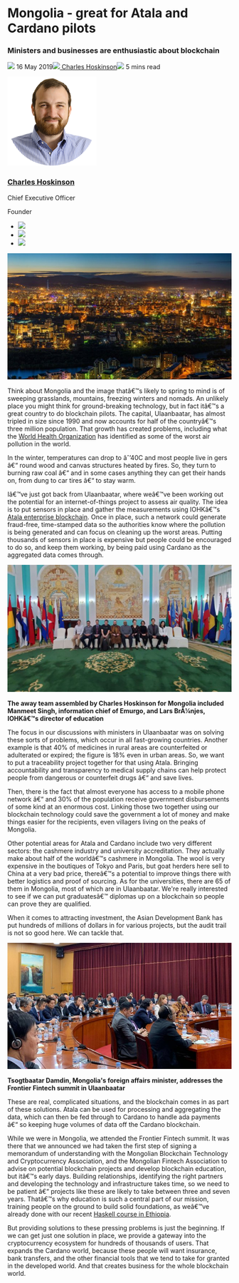 # Mongolia - great for Atala and Cardano pilots
### **Ministers and businesses are enthusiastic about blockchain**
![](img/2019-05-16-mongolia-great-for-atala-and-cardano-pilots.002.png) 16 May 2019![](img/2019-05-16-mongolia-great-for-atala-and-cardano-pilots.002.png)[ Charles Hoskinson](/en/blog/authors/charles-hoskinson/page-1/)![](img/2019-05-16-mongolia-great-for-atala-and-cardano-pilots.003.png) 5 mins read

![Charles Hoskinson](img/2019-05-16-mongolia-great-for-atala-and-cardano-pilots.004.png)[](/en/blog/authors/charles-hoskinson/page-1/)
### [**Charles Hoskinson**](/en/blog/authors/charles-hoskinson/page-1/)
Chief Executive Officer

Founder

- ![](img/2019-05-16-mongolia-great-for-atala-and-cardano-pilots.005.png)[](mailto:charles.hoskinson@iohk.io "Email")
- ![](img/2019-05-16-mongolia-great-for-atala-and-cardano-pilots.006.png)[](tmp///www.youtube.com/watch?v=Ja9D0kpksxw "YouTube")
- ![](img/2019-05-16-mongolia-great-for-atala-and-cardano-pilots.007.png)[](tmp///twitter.com/IOHK_Charles "Twitter")

![Mongolia - great for Atala and Cardano pilots](img/2019-05-16-mongolia-great-for-atala-and-cardano-pilots.008.jpeg)

Think about Mongolia and the image thatâ€™s likely to spring to mind is of sweeping grasslands, mountains, freezing winters and nomads. An unlikely place you might think for ground-breaking technology, but in fact itâ€™s a great country to do blockchain pilots. The capital, Ulaanbaatar, has almost tripled in size since 1990 and now accounts for half of the countryâ€™s three million population. That growth has created problems, including what the [World Health Organization](https://www.who.int/bulletin/volumes/97/2/19-020219/en/ "Air pollution in Mongolia, who.int") has identified as some of the worst air pollution in the world.

In the winter, temperatures can drop to âˆ’40C and most people live in gers â€“ round wood and canvas structures heated by fires. So, they turn to burning raw coal â€“ and in some cases anything they can get their hands on, from dung to car tires â€“ to stay warm. 

Iâ€™ve just got back from Ulaanbaatar, where weâ€™ve been working out the potential for an internet-of-things project to assess air quality. The idea is to put sensors in place and gather the measurements using IOHKâ€™s [Atala enterprise blockchain](https://www.forbes.com/sites/rachelwolfson/2019/04/30/cardano-founder-launches-enterprise-blockchain-framework-in-collaboration-with-ethiopian-government/#91fdc644e102 "Cardano Founder Launches Enterprise Blockchain Framework In Collaboration With Ethiopian Government, forbes.com"). Once in place, such a network could generate fraud-free, time-stamped data so the authorities know where the pollution is being generated and can focus on cleaning up the worst areas. Putting thousands of sensors in place is expensive but people could be encouraged to do so, and keep them working, by being paid using Cardano as the aggregated data comes through.

![IOHK Mongolia](img/2019-05-16-mongolia-great-for-atala-and-cardano-pilots.009.jpeg) 

**The away team assembled by Charles Hoskinson for Mongolia included Manmeet Singh, 
information chief of Emurgo, and Lars BrÃ¼njes, IOHKâ€™s director of education**

The focus in our discussions with ministers in Ulaanbaatar was on solving these sorts of problems, which occur in all fast-growing countries. Another example is that 40% of medicines in rural areas are counterfeited or adulterated or expired; the figure is 18% even in urban areas. So, we want to put a traceability project together for that using Atala. Bringing accountability and transparency to medical supply chains can help protect people from dangerous or counterfeit drugs â€“ and save lives.

Then, there is the fact that almost everyone has access to a mobile phone network â€“ and 30% of the population receive government disbursements of some kind at an enormous cost. Linking those two together using our blockchain technology could save the government a lot of money and make things easier for the recipients, even villagers living on the peaks of Mongolia.

Other potential areas for Atala and Cardano include two very different sectors: the cashmere industry and university accreditation. They actually make about half of the worldâ€™s cashmere in Mongolia. The wool is very expensive in the boutiques of Tokyo and Paris, but goat herders here sell to China at a very bad price, thereâ€™s a potential to improve things there with better logistics and proof of sourcing. As for the universities, there are 65 of them in Mongolia, most of which are in Ulaanbaatar. We're really interested to see if we can put graduatesâ€™ diplomas up on a blockchain so people can prove they are qualified.

When it comes to attracting investment, the Asian Development Bank has put hundreds of millions of dollars in for various projects, but the audit trail is not so good here. We can tackle that.

![Frontier Fintech summit in Ulaanbaatar](img/2019-05-16-mongolia-great-for-atala-and-cardano-pilots.010.jpeg) 

**Tsogtbaatar Damdin, Mongolia's foreign affairs minister,
addresses the Frontier Fintech summit in Ulaanbaatar**

These are real, complicated situations, and the blockchain comes in as part of these solutions. Atala can be used for processing and aggregating the data, which can then be fed through to Cardano to handle ada payments â€“ so keeping huge volumes of data off the Cardano blockchain. 

While we were in Mongolia, we attended the Frontier Fintech summit. It was there that we announced we had taken the first step of signing a memorandum of understanding with the Mongolian Blockchain Technology and Cryptocurrency Association, and the Mongolian Fintech Association to advise on potential blockchain projects and develop blockchain education, but itâ€™s early days. Building relationships, identifying the right partners and developing the technology and infrastructure takes time, so we need to be patient â€“ projects like these are likely to take between three and seven years. Thatâ€™s why education is such a central part of our mission, training people on the ground to build solid foundations, as weâ€™ve already done with our recent [Haskell course in Ethiopia](https://www.youtube.com/watch?v=1gOajpcPCH0&t=3s "IOHK Ethiopia Haskell Course, youtube.com").

But providing solutions to these pressing problems is just the beginning. If we can get just one solution in place, we provide a gateway into the cryptocurrency ecosystem for hundreds of thousands of users. That expands the Cardano world, because these people will want insurance, bank transfers, and the other financial tools that we tend to take for granted in the developed world. And that creates business for the whole blockchain world.

